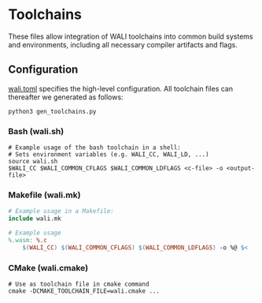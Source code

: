 # Toolchains

These files allow integration of WALI toolchains into common build systems and environments, including all necessary compiler artifacts and flags.

## Configuration

[wali.toml](wali.toml) specifies the high-level configuration. All toolchain files can thereafter we generated as follows:
```shell
python3 gen_toolchains.py
``` 

### Bash (wali.sh)

```shell
# Example usage of the bash toolchain in a shell:
# Sets environment variables (e.g. WALI_CC, WALI_LD, ...)
source wali.sh
$WALI_CC $WALI_COMMON_CFLAGS $WALI_COMMON_LDFLAGS <c-file> -o <output-file>
```

### Makefile (wali.mk)

```makefile
# Example usage in a Makefile:
include wali.mk

# Example usage
%.wasm: %.c
    $(WALI_CC) $(WALI_COMMON_CFLAGS) $(WALI_COMMON_LDFLAGS) -o %@ $<
```

### CMake (wali.cmake) 

```shell
# Use as toolchain file in cmake command
cmake -DCMAKE_TOOLCHAIN_FILE=wali.cmake ...
```